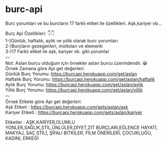 <h1 id="burc-yorumlari">burc-api</h1>
<p>Burc yorumları ve bu burcların 17 farklı etiket ile özellikleri. Aşk,kariyer vb…</p>


Burç Api Özellikleri: 👇👇<br>
1-)Günlük, haftalık, aylık ve yıllık olarak burc yorumları<br>
2-)Burçların gezegenleri, mottoları ve elementi<br>
3-)17 Farklı etiket ile aşk, kariyer vb. gibi yorumlar<br>
〰️<br>
Not: Aslan burcu olduğum için örnekler aslan burcu üzerindendir. 😀<br>
Örnek Zamana göre Api get değerleri:<br>
Günlük Burç Yorumu: <a href="https://burcapi.herokuapp.com/get/aslan">https://burcapi.herokuapp.com/get/aslan</a><br>
Haftalık Burç Yorumu: <a href="https://burcapi.herokuapp.com/get/aslan/haftalik">https://burcapi.herokuapp.com/get/aslan/haftalik</a><br>
Aylık Burç Yorumu: <a href="https://burcapi.herokuapp.com/get/aslan/aylik">https://burcapi.herokuapp.com/get/aslan/aylik</a><br>
Yıllık Burç Yorumu: <a href="https://burcapi.herokuapp.com/get/aslan/yillik">https://burcapi.herokuapp.com/get/aslan/yillik</a><br>
〰️<br>
Örnek Etikete göre Api get değerleri:<br>
Aşk Etiketi : <a href="https://burcapi.herokuapp.com/gets/aslan/ask">https://burcapi.herokuapp.com/gets/aslan/ask</a><br>
Kariyer Etiketi : <a href="https://burcapi.herokuapp.com/gets/aslan/kariyer">https://burcapi.herokuapp.com/gets/aslan/kariyer</a></p>
<p>Etiketler : AŞK,KARİYER,OLUMLU YONLER,SAĞLIK,STİL,ÜNLÜLER,DİYET,ZIT BURÇLARI,EĞLENCE HAYATİ, MAKYAJ, SAÇ STİLİ, ŞİFALI BİTKİLER, FİLM ÖNERİLERİ, ÇOCUKLUĞU, KADINI, ERKEĞİ</p>
